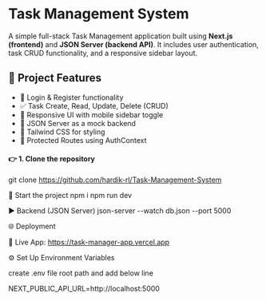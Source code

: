 # Task Management System

A simple full-stack Task Management application built using **Next.js (frontend)** and **JSON Server (backend API)**. It includes user authentication, task CRUD functionality, and a responsive sidebar layout.


## 🚀 Project Features

- 🔐 Login & Register functionality
- ✅ Task Create, Read, Update, Delete (CRUD)
- 📱 Responsive UI with mobile sidebar toggle
- 💾 JSON Server as a mock backend
- 🎨 Tailwind CSS for styling
- 🔄 Protected Routes using AuthContext


#### 👉 1. Clone the repository

git clone https://github.com/hardik-rl/Task-Management-System


🚀 Start the project
npm i
npm run dev


▶️ Backend (JSON Server)
json-server --watch db.json --port 5000


🌐 Deployment

🚀 Live App: https://task-manager-app.vercel.app


⚙️ Set Up Environment Variables

create .env file root path and  add below line

NEXT_PUBLIC_API_URL=http://localhost:5000
